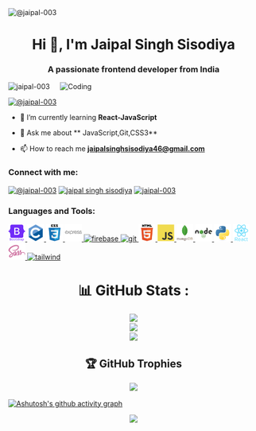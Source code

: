 
<img src="https://raw.githubusercontent.com/BEPb/BEPb/main/src/header_.png" alt="@jaipal-003" />




<h1 align="center">Hi 👋, I'm Jaipal Singh Sisodiya</h1>
<h3 align="center">A passionate frontend developer from India</h3>

<img align="right" alt="Coding" width="400" src="https://cdn.dribbble.com/users/1162077/screenshots/3848914/programmer.gif">
<p align="left"> <img src="https://komarev.com/ghpvc/?username=jaipal-003&label=Profile%20views&color=0e75b6&style=flat" alt="jaipal-003" /> </p>

<p align="left"> <a href="https://twitter.com/@jaipal-003" target="blank"><img src="https://img.shields.io/twitter/follow/@jaipal-003?logo=twitter&style=for-the-badge" alt="@jaipal-003" /></a> </p>

- 🌱 I’m currently learning **React-JavaScript**

- 💬 Ask me about ** JavaScript,Git,CSS3**

- 📫 How to reach me **jaipalsinghsisodiya46@gmail.com**

<h3 align="left">Connect with me:</h3>
<p align="left">
<a href="https://twitter.com/@jaipal-003" target="blank"><img align="center" src="https://raw.githubusercontent.com/rahuldkjain/github-profile-readme-generator/master/src/images/icons/Social/twitter.svg" alt="@jaipal-003" height="30" width="40" /></a>
<a href="https://linkedin.com/in/jaipal singh sisodiya" target="blank"><img align="center" src="https://raw.githubusercontent.com/rahuldkjain/github-profile-readme-generator/master/src/images/icons/Social/linked-in-alt.svg" alt="jaipal singh sisodiya" height="30" width="40" /></a>
<a href="https://instagram.com/jaipal-003" target="blank"><img align="center" src="https://raw.githubusercontent.com/rahuldkjain/github-profile-readme-generator/master/src/images/icons/Social/instagram.svg" alt="jaipal-003" height="30" width="40" /></a>
</p>

<h3 align="left">Languages and Tools:</h3>
<p align="left"> <a href="https://getbootstrap.com" target="_blank" rel="noreferrer"> <img src="https://raw.githubusercontent.com/devicons/devicon/master/icons/bootstrap/bootstrap-plain-wordmark.svg" alt="bootstrap" width="34" height="34"/> </a> <a href="https://www.cprogramming.com/" target="_blank" rel="noreferrer"> <img src="https://raw.githubusercontent.com/devicons/devicon/master/icons/c/c-original.svg" alt="c" width="34" height="34"/> </a> <a href="https://www.w3schools.com/css/" target="_blank" rel="noreferrer"> <img src="https://raw.githubusercontent.com/devicons/devicon/master/icons/css3/css3-original-wordmark.svg" alt="css3" width="34" height="34"/> </a> <a href="https://expressjs.com" target="_blank" rel="noreferrer"> <img src="https://raw.githubusercontent.com/devicons/devicon/master/icons/express/express-original-wordmark.svg" alt="express" width="34" height="34"/> </a> <a href="https://firebase.google.com/" target="_blank" rel="noreferrer"> <img src="https://www.vectorlogo.zone/logos/firebase/firebase-icon.svg" alt="firebase" width="34" height="34"/> </a> <a href="https://git-scm.com/" target="_blank" rel="noreferrer"> <img src="https://www.vectorlogo.zone/logos/git-scm/git-scm-icon.svg" alt="git" width="34" height="34"/> </a> <a href="https://www.w3.org/html/" target="_blank" rel="noreferrer"> <img src="https://raw.githubusercontent.com/devicons/devicon/master/icons/html5/html5-original-wordmark.svg" alt="html5" width="34" height="34"/> </a> <a href="https://developer.mozilla.org/en-US/docs/Web/JavaScript" target="_blank" rel="noreferrer"> <img src="https://raw.githubusercontent.com/devicons/devicon/master/icons/javascript/javascript-original.svg" alt="javascript" width="34" height="34"/> </a> <a href="https://www.mongodb.com/" target="_blank" rel="noreferrer"> <img src="https://raw.githubusercontent.com/devicons/devicon/master/icons/mongodb/mongodb-original-wordmark.svg" alt="mongodb" width="34" height="34"/> </a> <a href="https://nodejs.org" target="_blank" rel="noreferrer"> <img src="https://raw.githubusercontent.com/devicons/devicon/master/icons/nodejs/nodejs-original-wordmark.svg" alt="nodejs" width="34" height="34"/> </a> <a href="https://www.python.org" target="_blank" rel="noreferrer"> <img src="https://raw.githubusercontent.com/devicons/devicon/master/icons/python/python-original.svg" alt="python" width="34" height="34"/> </a> <a href="https://reactjs.org/" target="_blank" rel="noreferrer"> <img src="https://raw.githubusercontent.com/devicons/devicon/master/icons/react/react-original-wordmark.svg" alt="react" width="34" height="34"/> </a> <a href="https://sass-lang.com" target="_blank" rel="noreferrer"> <img src="https://raw.githubusercontent.com/devicons/devicon/master/icons/sass/sass-original.svg" alt="sass" width="34" height="34"/> </a> <a href="https://tailwindcss.com/" target="_blank" rel="noreferrer"> <img src="https://www.vectorlogo.zone/logos/tailwindcss/tailwindcss-icon.svg" alt="tailwind" width="34" height="34"/> </a> </p>

<div align="center">

# 📊 GitHub Stats :

![](https://github-readme-streak-stats.herokuapp.com/?user=Jaipal-003&theme=buefy&hide_border=true)<br/>
![](https://github-readme-stats.vercel.app/api?username=Jaipal-003&theme=buefy&hide_border=true&include_all_commits=false&count_private=false)<br/>
![](https://github-readme-stats.vercel.app/api/top-langs/?username=Jaipal-003&theme=buefy&hide_border=true&include_all_commits=false&count_private=false&layout=compact)

</div>
<div align="center">

## 🏆 GitHub Trophies
![](https://github-trophies.vercel.app/?username=Jaipal-003&theme=flat&no-frame=false&no-bg=false&margin-w=4)

</div>

[![Ashutosh's github activity graph](https://github-readme-activity-graph.vercel.app/graph?username=Jaipal-003&bg_color=050505&color=ffa8ff&line=c83cbf&point=ffffff&area=true&hide_border=true)](https://github.com/ashutosh00710/github-readme-activity-graph)

<p align="center">
     <img src="https://capsule-render.vercel.app/api?type=waving&color=gradient&height=100&section=footer"/>
</p>


